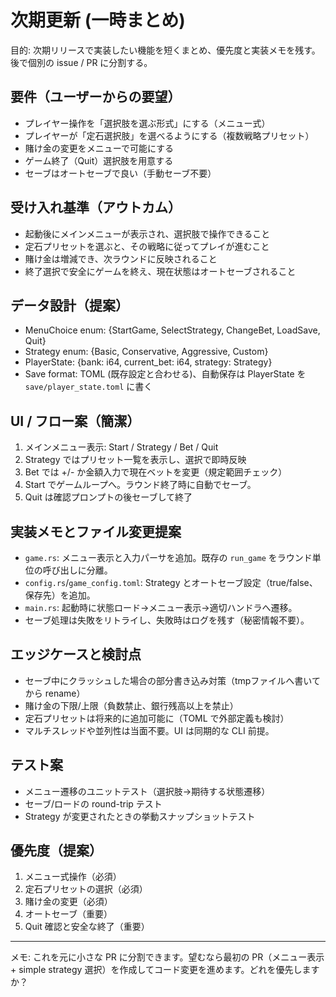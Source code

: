 # 次期更新 (一時まとめ)

目的: 次期リリースで実装したい機能を短くまとめ、優先度と実装メモを残す。後で個別の issue / PR に分割する。

## 要件（ユーザーからの要望）

- プレイヤー操作を「選択肢を選ぶ形式」にする（メニュー式）
- プレイヤーが「定石選択肢」を選べるようにする（複数戦略プリセット）
- 賭け金の変更をメニューで可能にする
- ゲーム終了（Quit）選択肢を用意する
- セーブはオートセーブで良い（手動セーブ不要）

## 受け入れ基準（アウトカム）

- 起動後にメインメニューが表示され、選択肢で操作できること
- 定石プリセットを選ぶと、その戦略に従ってプレイが進むこと
- 賭け金は増減でき、次ラウンドに反映されること
- 終了選択で安全にゲームを終え、現在状態はオートセーブされること

## データ設計（提案）

- MenuChoice enum: {StartGame, SelectStrategy, ChangeBet, LoadSave, Quit}
- Strategy enum: {Basic, Conservative, Aggressive, Custom}
- PlayerState: {bank: i64, current_bet: i64, strategy: Strategy}
- Save format: TOML (既存設定と合わせる)、自動保存は PlayerState を `save/player_state.toml` に書く

## UI / フロー案（簡潔）

1. メインメニュー表示: Start / Strategy / Bet / Quit
2. Strategy ではプリセット一覧を表示し、選択で即時反映
3. Bet では +/- か金額入力で現在ベットを変更（規定範囲チェック）
4. Start でゲームループへ。ラウンド終了時に自動でセーブ。
5. Quit は確認プロンプトの後セーブして終了

## 実装メモとファイル変更提案

- `game.rs`: メニュー表示と入力パーサを追加。既存の `run_game` をラウンド単位の呼び出しに分離。
- `config.rs`/`game_config.toml`: Strategy とオートセーブ設定（true/false、保存先）を追加。
- `main.rs`: 起動時に状態ロード→メニュー表示→適切ハンドラへ遷移。
- セーブ処理は失敗をリトライし、失敗時はログを残す（秘密情報不要）。

## エッジケースと検討点

- セーブ中にクラッシュした場合の部分書き込み対策（tmpファイルへ書いてから rename）
- 賭け金の下限/上限（負数禁止、銀行残高以上を禁止）
- 定石プリセットは将来的に追加可能に（TOML で外部定義も検討）
- マルチスレッドや並列性は当面不要。UI は同期的な CLI 前提。

## テスト案

- メニュー遷移のユニットテスト（選択肢→期待する状態遷移）
- セーブ/ロードの round-trip テスト
- Strategy が変更されたときの挙動スナップショットテスト

## 優先度（提案）

1. メニュー式操作（必須）
2. 定石プリセットの選択（必須）
3. 賭け金の変更（必須）
4. オートセーブ（重要）
5. Quit 確認と安全な終了（重要）

---
メモ: これを元に小さな PR に分割できます。望むなら最初の PR（メニュー表示 + simple strategy 選択）を作成してコード変更を進めます。どれを優先しますか？
